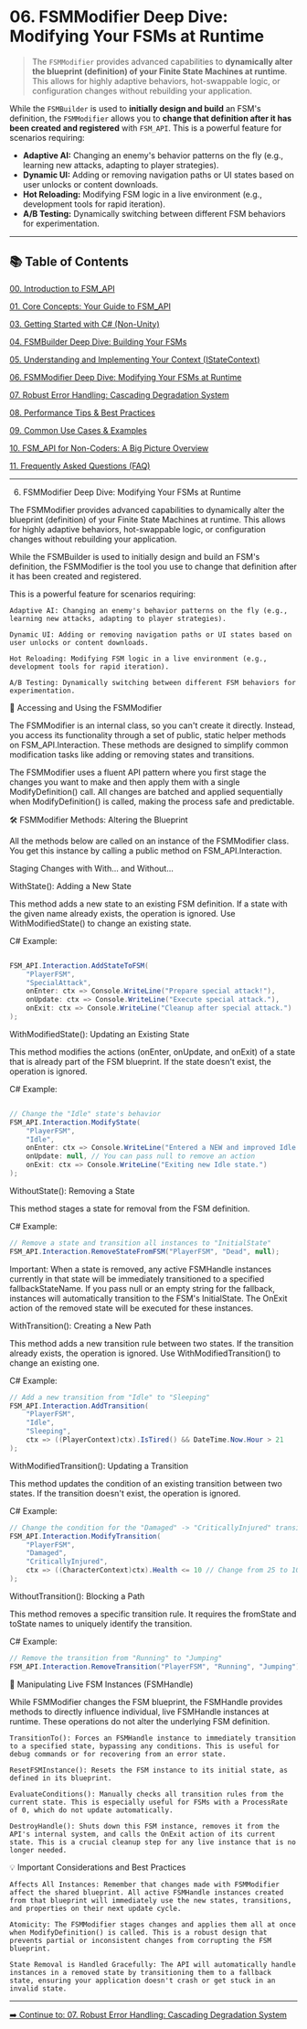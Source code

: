 ﻿# 06\. FSMModifier Deep Dive: Modifying Your FSMs at Runtime

> The `FSMModifier` provides advanced capabilities to **dynamically alter the blueprint (definition) of your Finite State Machines at runtime**. This allows for highly adaptive behaviors, hot-swappable logic, or configuration changes without rebuilding your application.

While the `FSMBuilder` is used to **initially design and build** an FSM's definition, the `FSMModifier` allows you to **change that definition after it has been created and registered** with `FSM_API`. This is a powerful feature for scenarios requiring:

  * **Adaptive AI:** Changing an enemy's behavior patterns on the fly (e.g., learning new attacks, adapting to player strategies).
  * **Dynamic UI:** Adding or removing navigation paths or UI states based on user unlocks or content downloads.
  * **Hot Reloading:** Modifying FSM logic in a live environment (e.g., development tools for rapid iteration).
  * **A/B Testing:** Dynamically switching between different FSM behaviors for experimentation.

-----

## 📚 Table of Contents

[00. Introduction to FSM_API](00_Introduction.md)

[01. Core Concepts: Your Guide to FSM_API](01_Core_Concepts.md)

[03. Getting Started with C# (Non-Unity)](03_Getting_Started_CSharp.md)

[04. FSMBuilder Deep Dive: Building Your FSMs](04_FSM_Builder_Deep_Dive.md)

[05. Understanding and Implementing Your Context (IStateContext)](05_Context_Implementation.md)

[06. FSMModifier Deep Dive: Modifying Your FSMs at Runtime](06_FSM_Modifier_Deep_Dive.md)

[07. Robust Error Handling: Cascading Degradation System](07_Error_Handling.md)

[08. Performance Tips & Best Practices](08_Performance_Tips.md)

[09. Common Use Cases & Examples](09_Common_Use_Cases.md)

[10. FSM_API for Non-Coders: A Big Picture Overview](10_Non_Coder_Overview.md)

[11. Frequently Asked Questions (FAQ)](11_FAQ.md)


-----

06. FSMModifier Deep Dive: Modifying Your FSMs at Runtime

The FSMModifier provides advanced capabilities to dynamically alter the blueprint (definition) of your Finite State Machines at runtime. This allows for highly adaptive behaviors, hot-swappable logic, or configuration changes without rebuilding your application.

While the FSMBuilder is used to initially design and build an FSM's definition, the FSMModifier is the tool you use to change that definition after it has been created and registered.

This is a powerful feature for scenarios requiring:

    Adaptive AI: Changing an enemy's behavior patterns on the fly (e.g., learning new attacks, adapting to player strategies).

    Dynamic UI: Adding or removing navigation paths or UI states based on user unlocks or content downloads.

    Hot Reloading: Modifying FSM logic in a live environment (e.g., development tools for rapid iteration).

    A/B Testing: Dynamically switching between different FSM behaviors for experimentation.

🔑 Accessing and Using the FSMModifier

The FSMModifier is an internal class, so you can't create it directly. Instead, you access its functionality through a set of public, static helper methods on FSM_API.Interaction. These methods are designed to simplify common modification tasks like adding or removing states and transitions.

The FSMModifier uses a fluent API pattern where you first stage the changes you want to make and then apply them with a single ModifyDefinition() call. All changes are batched and applied sequentially when ModifyDefinition() is called, making the process safe and predictable.

🛠 FSMModifier Methods: Altering the Blueprint

All the methods below are called on an instance of the FSMModifier class. You get this instance by calling a public method on FSM_API.Interaction.

Staging Changes with With... and Without...

WithState(): Adding a New State

This method adds a new state to an existing FSM definition. If a state with the given name already exists, the operation is ignored. Use WithModifiedState() to change an existing state.

C# Example:
```csharp

FSM_API.Interaction.AddStateToFSM(
    "PlayerFSM",
    "SpecialAttack",
    onEnter: ctx => Console.WriteLine("Prepare special attack!"),
    onUpdate: ctx => Console.WriteLine("Execute special attack."),
    onExit: ctx => Console.WriteLine("Cleanup after special attack.")
);
```

WithModifiedState(): Updating an Existing State

This method modifies the actions (onEnter, onUpdate, and onExit) of a state that is already part of the FSM blueprint. If the state doesn't exist, the operation is ignored.

C# Example:
```csharp

// Change the "Idle" state's behavior
FSM_API.Interaction.ModifyState(
    "PlayerFSM",
    "Idle",
    onEnter: ctx => Console.WriteLine("Entered a NEW and improved Idle state."),
    onUpdate: null, // You can pass null to remove an action
    onExit: ctx => Console.WriteLine("Exiting new Idle state.")
);
```

WithoutState(): Removing a State

This method stages a state for removal from the FSM definition.

C# Example:
```csharp
// Remove a state and transition all instances to "InitialState"
FSM_API.Interaction.RemoveStateFromFSM("PlayerFSM", "Dead", null);
```

Important: When a state is removed, any active FSMHandle instances currently in that state will be immediately transitioned to a specified fallbackStateName. If you pass null or an empty string for the fallback, instances will automatically transition to the FSM's InitialState. The OnExit action of the removed state will be executed for these instances.

WithTransition(): Creating a New Path

This method adds a new transition rule between two states. If the transition already exists, the operation is ignored. Use WithModifiedTransition() to change an existing one.

C# Example:
```csharp
// Add a new transition from "Idle" to "Sleeping"
FSM_API.Interaction.AddTransition(
    "PlayerFSM",
    "Idle",
    "Sleeping",
    ctx => ((PlayerContext)ctx).IsTired() && DateTime.Now.Hour > 21
);
```
WithModifiedTransition(): Updating a Transition

This method updates the condition of an existing transition between two states. If the transition doesn't exist, the operation is ignored.

C# Example:
```csharp
// Change the condition for the "Damaged" -> "CriticallyInjured" transition
FSM_API.Interaction.ModifyTransition(
    "PlayerFSM",
    "Damaged",
    "CriticallyInjured",
    ctx => ((CharacterContext)ctx).Health <= 10 // Change from 25 to 10
);
```

WithoutTransition(): Blocking a Path

This method removes a specific transition rule. It requires the fromState and toState names to uniquely identify the transition.

C# Example:
```csharp
// Remove the transition from "Running" to "Jumping"
FSM_API.Interaction.RemoveTransition("PlayerFSM", "Running", "Jumping");
```
🔄 Manipulating Live FSM Instances (FSMHandle)

While FSMModifier changes the FSM blueprint, the FSMHandle provides methods to directly influence individual, live FSMHandle instances at runtime. These operations do not alter the underlying FSM definition.

    TransitionTo(): Forces an FSMHandle instance to immediately transition to a specified state, bypassing any conditions. This is useful for debug commands or for recovering from an error state.

    ResetFSMInstance(): Resets the FSM instance to its initial state, as defined in its blueprint.

    EvaluateConditions(): Manually checks all transition rules from the current state. This is especially useful for FSMs with a ProcessRate of 0, which do not update automatically.

    DestroyHandle(): Shuts down this FSM instance, removes it from the API's internal system, and calls the OnExit action of its current state. This is a crucial cleanup step for any live instance that is no longer needed.

💡 Important Considerations and Best Practices

    Affects All Instances: Remember that changes made with FSMModifier affect the shared blueprint. All active FSMHandle instances created from that blueprint will immediately use the new states, transitions, and properties on their next update cycle.

    Atomicity: The FSMModifier stages changes and applies them all at once when ModifyDefinition() is called. This is a robust design that prevents partial or inconsistent changes from corrupting the FSM blueprint.

    State Removal is Handled Gracefully: The API will automatically handle instances in a removed state by transitioning them to a fallback state, ensuring your application doesn't crash or get stuck in an invalid state.

-----

[➡️ Continue to: 07. Robust Error Handling: Cascading Degradation System](07_Error_Handling.md)